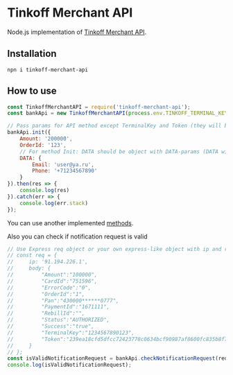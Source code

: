 # Tinkoff Merchant API

Node.js implementation of [Tinkoff Merchant API](https://oplata.tinkoff.ru/documentation/).

## Installation

```
npn i tinkoff-merchant-api
```

## How to use

```js
const TinkoffMerchantAPI = require('tinkoff-merchant-api');
const bankApi = new TinkoffMerchantAPI(process.env.TINKOFF_TERMINAL_KEY, process.env.TINKOFF_SECRET_KEY);

// Pass params for API method except TerminalKey and Token (they will be added automatically)
bankApi.init({
    Amount: '200000',
    OrderId: '123',
    // For method Init: DATA should be object with DATA-params (DATA will be serialized (including urlencoding of values) automatically)
    DATA: {
        Email: 'user@ya.ru',
        Phone: '+71234567890'
    }
}).then(res => {
    console.log(res)
}).catch(err => {
    console.log(err.stack)
});
```

You can use another implemented [methods](index.js).

Also you can check if notification request is valid

```js
// Use Express req object or your own express-like object with ip and request params:
// const req = {
//     ip: '91.194.226.1',
//     body: {
//         "Amount":"100000",
//         "CardId":"751596",
//         "ErrorCode":"0",
//         "OrderId":"1",
//         "Pan":"430000******0777",
//         "PaymentId":"1671111",
//         "RebillId":"",
//         "Status":"AUTHORIZED",
//         "Success":"true",
//         "TerminalKey":"1234567890123",
//         "Token":"239ea18cfd5dfcc72423778c0634bcf90987af8600fc835b8f7d7657cc95c69b"
//     }
// };
const isValidNotificationRequest = bankApi.checkNotificationRequest(req).success;
console.log(isValidNotificationRequest);
```
